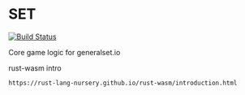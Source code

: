 # SET

[![Build Status](https://travis-ci.org/GeneralSet/Set.svg?branch=master)](https://travis-ci.org/GeneralSet/Set)

Core game logic for generalset.io

rust-wasm intro
```
https://rust-lang-nursery.github.io/rust-wasm/introduction.html
```
